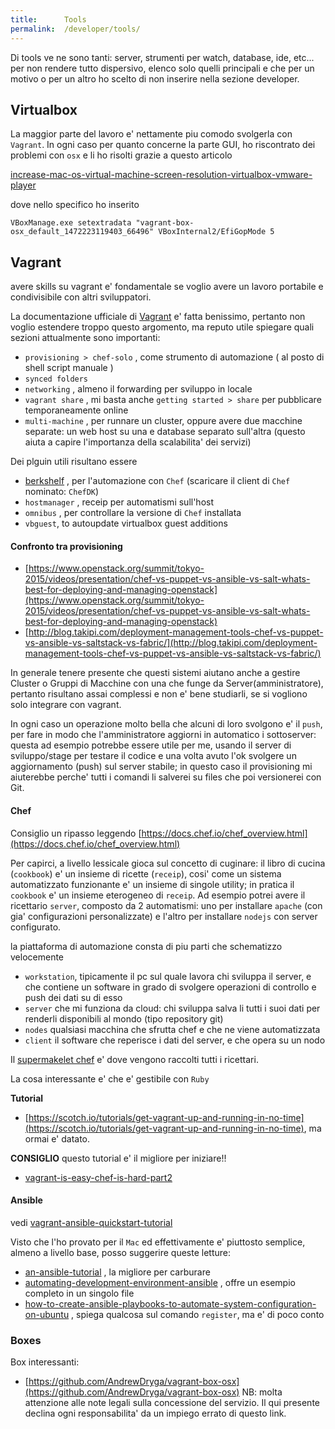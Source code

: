 ```yaml
---
title:      Tools
permalink:  /developer/tools/
---
```


Di tools ve ne sono tanti: server, strumenti per watch, database, ide, etc...  
per non rendere tutto dispersivo, elenco solo quelli principali e che per un motivo
o per un altro ho scelto di non inserire nella sezione developer.


Virtualbox
-----------

La maggior parte del lavoro e' nettamente piu comodo svolgerla con `Vagrant`. In ogni caso per quanto concerne la parte GUI, ho riscontrato dei problemi con `osx` e li ho risolti grazie a questo articolo

[increase-mac-os-virtual-machine-screen-resolution-virtualbox-vmware-player](http://www.sysprobs.com/increase-mac-os-virtual-machine-screen-resolution-virtualbox-vmware-player)

dove nello specifico ho inserito

````
VBoxManage.exe setextradata "vagrant-box-osx_default_1472223119403_66496" VBoxInternal2/EfiGopMode 5
````


Vagrant
--------------

avere skills su vagrant e' fondamentale se voglio avere un lavoro portabile e condivisibile con altri sviluppatori.

La documentazione ufficiale di [Vagrant](https://www.vagrantup.com/docs) e' fatta benissimo, pertanto non voglio estendere troppo questo argomento,
ma reputo utile spiegare quali sezioni attualmente sono importanti:

- `provisioning > chef-solo`  , come strumento di automazione ( al posto di shell script manuale )
- `synced folders`
- `networking` , almeno il forwarding per sviluppo in locale
- `vagrant share` , mi basta anche `getting started > share` per pubblicare temporaneamente online
- `multi-machine` , per runnare un cluster, oppure avere due macchine separate: un web host su una e database separato sull'altra
(questo aiuta a capire l'importanza della scalabilita' dei servizi)


Dei plguin utili risultano essere

- [berkshelf](http://berkshelf.com/) , per l'automazione con `Chef` (scaricare il client di `Chef` nominato: `ChefDK`)
- `hostmanager` , receip per automatismi sull'host
- `omnibus` , per controllare la versione di `Chef` installata
- `vbguest`, to autoupdate virtualbox guest additions

#### Confronto tra provisioning

- [https://www.openstack.org/summit/tokyo-2015/videos/presentation/chef-vs-puppet-vs-ansible-vs-salt-whats-best-for-deploying-and-managing-openstack](https://www.openstack.org/summit/tokyo-2015/videos/presentation/chef-vs-puppet-vs-ansible-vs-salt-whats-best-for-deploying-and-managing-openstack)
- [http://blog.takipi.com/deployment-management-tools-chef-vs-puppet-vs-ansible-vs-saltstack-vs-fabric/](http://blog.takipi.com/deployment-management-tools-chef-vs-puppet-vs-ansible-vs-saltstack-vs-fabric/)


In generale tenere presente che questi sistemi aiutano anche a gestire Cluster o Gruppi di Macchine con una che funge da Server(amministratore), pertanto risultano assai complessi e non e' bene studiarli, se si vogliono solo integrare con vagrant.

In ogni caso un operazione molto bella che alcuni di loro svolgono e' il `push`, per fare in modo che l'amministratore aggiorni in automatico i sottoserver: questa ad esempio potrebbe essere utile per me, usando il server di sviluppo/stage per testare il codice e una volta avuto l'ok svolgere un aggiornamento (push) sul server stabile; in questo caso il provisioning mi aiuterebbe perche' tutti i comandi li salverei su files che poi versionerei con Git.


#### Chef

Consiglio un ripasso leggendo [https://docs.chef.io/chef_overview.html](https://docs.chef.io/chef_overview.html)

Per capirci, a livello lessicale gioca sul concetto di cuginare:  il libro di cucina (`cookbook`) e' un insieme di ricette (`receip`),
cosi' come un sistema automatizzato funzionante e' un insieme di singole utility;
in pratica il `cookbook` e' un insieme eterogeneo di `receip`.
 Ad esempio potrei avere il ricettario `server`, composto da 2 automatismi: uno per installare `apache` (con gia' configurazioni personalizzate)
 e l'altro per installare `nodejs` con server configurato.

la piattaforma di automazione consta di piu parti che schematizzo velocemente

- `workstation`, tipicamente il pc sul quale lavora chi sviluppa il server, e che contiene un software in grado di svolgere operazioni di controllo e push dei dati su di esso
- `server` che mi funziona da cloud: chi sviluppa salva li tutti i suoi dati per renderli disponibili al mondo (tipo repository git)
- `nodes` qualsiasi macchina che sfrutta chef e che ne viene automatizzata
- `client` il software che reperisce i dati del server, e che opera su un nodo

Il [supermakelet chef](https://supermarket.chef.io/) e' dove vengono raccolti tutti i ricettari.

La cosa interessante e' che e' gestibile con `Ruby`


**Tutorial**

- [https://scotch.io/tutorials/get-vagrant-up-and-running-in-no-time](https://scotch.io/tutorials/get-vagrant-up-and-running-in-no-time), ma ormai e' datato.

**CONSIGLIO**
questo tutorial e' il migliore per iniziare!!

- [vagrant-is-easy-chef-is-hard-part2](https://adamcod.es/2013/01/15/vagrant-is-easy-chef-is-hard-part2.html)


#### Ansible

vedi [vagrant-ansible-quickstart-tutorial](https://adamcod.es/2014/09/23/vagrant-ansible-quickstart-tutorial.html)

Visto che l'ho provato per il `Mac` ed effettivamente e' piuttosto semplice, almeno a livello base, posso suggerire queste letture:

- [an-ansible-tutorial](https://serversforhackers.com/an-ansible-tutorial) , la migliore per carburare
- [automating-development-environment-ansible](http://www.nickhammond.com/automating-development-environment-ansible/) , offre un esempio completo in un singolo file
- [how-to-create-ansible-playbooks-to-automate-system-configuration-on-ubuntu](https://www.digitalocean.com/community/tutorials/how-to-create-ansible-playbooks-to-automate-system-configuration-on-ubuntu) , spiega qualcosa sul comando `register`, ma e' di poco conto



### Boxes

Box interessanti:

- [https://github.com/AndrewDryga/vagrant-box-osx](https://github.com/AndrewDryga/vagrant-box-osx) NB: molta attenzione alle note legali sulla concessione del servizio. Il qui presente declina ogni responsabilita' da un impiego errato di questo link.

